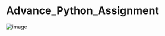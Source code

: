 # Advance_Python_Assignment

![image](https://github.com/user-attachments/assets/5a70ebde-c4e9-490b-af2a-dad300d39448)
